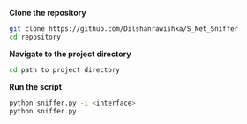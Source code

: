 **Clone the repository**
```bash
git clone https://github.com/Dilshanrawishka/S_Net_Sniffer
cd repository
```

**Navigate to the project directory**
```bash
cd path to project directory
```

**Run the script**
```bash
python sniffer.py -i <interface>
python sniffer.py
```
